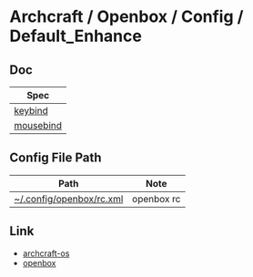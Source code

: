 
# Archcraft / Openbox / Config / Default_Enhance

## Doc

| Spec |
| --- |
| [keybind](doc/spec-keybind.md) |
| [mousebind](doc/spec-mousebind.md) |


## Config File Path

| Path | Note |
| --- | --- |
| [~/.config/openbox/rc.xml](config/openbox/rc.xml) | openbox rc |


## Link

* [archcraft-os](https://github.com/archcraft-os)
* [openbox](http://openbox.org/)
